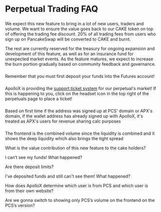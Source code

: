 # Perpetual Trading FAQ

### &#x20;<a href="#what-is-the-value-contribution-of-this-new-feature-to-the-cake-holders" id="what-is-the-value-contribution-of-this-new-feature-to-the-cake-holders"></a>

We expect this new feature to bring in a lot of new users, traders and volume. We want to ensure the value goes back to our CAKE token on top of offering the trading fee discount. 20% of all trading fees from users who sign up on PancakeSwap will be converted to CAKE and burnt.

The rest are currently reserved for the treasury for ongoing expansion and development of this feature, as well as for an insurance fund for unexpected market events. As the feature matures, we expect to increase the burn portion gradually based on community feedback and governance.

### &#x20;<a href="#i-cant-see-my-funds-what-happened" id="i-cant-see-my-funds-what-happened"></a>

Remember that you must first deposit your funds into the Futures account!

### &#x20;<a href="#are-there-deposit-limits" id="are-there-deposit-limits"></a>

### &#x20;<a href="#ive-deposited-funds-and-still-cant-see-them-what-happened" id="ive-deposited-funds-and-still-cant-see-them-what-happened"></a>

ApolloX is providing the [support ticket system](https://apolloxbroker.zendesk.com/hc/en-us/requests/new) for our perpetual's market! If this is happening to you, click on the headset icon in the top right of the perpetuals page to place a ticket!

### &#x20;<a href="#how-does-apollox-determine-which-user-is-from-pcs-and-which-user-is-from-their-own-website" id="how-does-apollox-determine-which-user-is-from-pcs-and-which-user-is-from-their-own-website"></a>

Based on first time if the address was signed up at PCS' domain or APX's domain, if the wallet address has already signed up with ApolloX, it's treated as APX's users for revenue sharing calc purposes

### &#x20;<a href="#are-we-gonna-switch-to-showing-only-pcss-volume-on-the-frontend-on-the-pcss-version" id="are-we-gonna-switch-to-showing-only-pcss-volume-on-the-frontend-on-the-pcss-version"></a>

The frontend is the combined volume since the liquidity is combined and it shows the deep liquidity which also brings the tight spread

What is the value contribution of this new feature to the cake holders?

I can’t see my funds! What happened?

Are there deposit limits?

I've deposited funds and still can't see them! What happened?

How does ApolloX determine which user is from PCS and which user is from their own website?

Are we gonna switch to showing only PCS’s volume on the frontend on the PCS’s version?
